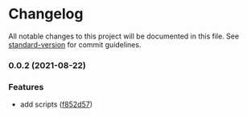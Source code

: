 # Changelog

All notable changes to this project will be documented in this file. See [standard-version](https://github.com/conventional-changelog/standard-version) for commit guidelines.

### 0.0.2 (2021-08-22)


### Features

* add scripts ([f852d57](https://github.com/Saber2pr/sa/commit/f852d57f49d87bafb93119c5e27444c38a0e9b52))
